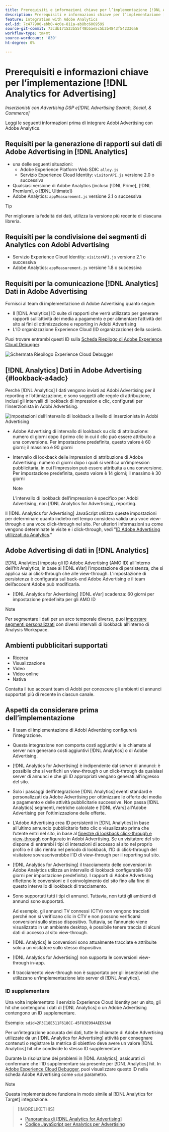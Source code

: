 ```yaml
---
title: Prerequisiti e informazioni chiave per l’implementazione [!DNL Analytics for Advertising]
description: Prerequisiti e informazioni chiave per l’implementazione [!DNL Analytics for Advertising]
feature: Integration with Adobe Analytics
exl-id: 7c477900-ebb0-4c0e-811a-ab8bc6069599
source-git-commit: 73cdb171523b55f48b5ae5c5b2b4843f542336a6
workflow-type: tm+mt
source-wordcount: '839'
ht-degree: 0%

---
```


# Prerequisiti e informazioni chiave per l’implementazione [!DNL Analytics for Advertising]

*Inserzionisti con Advertising DSP e[!DNL Advertising Search, Social, & Commerce]*

Leggi le seguenti informazioni prima di integrare Adobi Advertising con Adobe Analytics.

## Requisiti per la generazione di rapporti sui dati di Adobe Advertising in [!DNL Analytics]

* una delle seguenti situazioni:
   * Adobe Experience Platform Web SDK: `alloy.js`
   * Servizio Experience Cloud Identity: `visitorAPI.js` versione 2.0 o successiva
* Qualsiasi versione di Adobe Analytics (incluso [!DNL Prime], [!DNL Premium], o [!DNL Ultimate])
* Adobe Analytics: `appMeasurement.js` versione 2.1 o successiva

>[!TIP]
>
>Per migliorare la fedeltà dei dati, utilizza la versione più recente di ciascuna libreria.

## Requisiti per la condivisione dei segmenti di Analytics con Adobi Advertising

* Servizio Experience Cloud Identity: `visitorAPI.js` versione 2.1 o successiva
* Adobe Analytics: `appMeasurement.js` versione 1.8 o successiva

## Requisiti per la comunicazione [!DNL Analytics] Dati in Adobe Advertising

Fornisci al team di implementazione di Adobe Advertising quanto segue:

* Il [!DNL Analytics] ID suite di rapporti che verrà utilizzato per generare rapporti sull’attività dei media a pagamento e per alimentare l’attività del sito ai fini di ottimizzazione e reporting in Adobi Advertising
* L’ID organizzazione Experience Cloud (ID organizzazione) della società.

Puoi trovare entrambi questi ID sulla [Scheda Riepilogo di Adobe Experience Cloud Debugger](https://experienceleague.adobe.com/docs/debugger/using-v2/summary.html).

![Schermata Riepilogo Experience Cloud Debugger](/help/integrations/assets/a4adc-debugger-summary.png)

## [!DNL Analytics] Dati in Adobe Advertising {#lookback-a4adc}

Perché [!DNL Analytics] I dati vengono inviati ad Adobi Advertising per il reporting e l’ottimizzazione, e sono soggetti alle regole di attribuzione, inclusi gli intervalli di lookback di impression e clic, configurati per l’inserzionista in Adobi Advertising.

![impostazioni dell’intervallo di lookback a livello di inserzionista in Adobi Advertising](/help/integrations/assets/a4adc-lookbacks.png)

* Adobe Advertising di intervallo di lookback su clic di attribuzione: numero di giorni dopo il primo clic in cui il clic può essere attribuito a una conversione. Per impostazione predefinita, questo valore è 60 giorni; il massimo è 90 giorni
* Intervallo di lookback delle impression di attribuzione di Adobe Advertising: numero di giorni dopo i quali si verifica un’impression pubblicitaria, in cui l’impression può essere attribuita a una conversione. Per impostazione predefinita, questo valore è 14 giorni; il massimo è 30 giorni

  >[!NOTE]
  >
  > L’intervallo di lookback dell’impression è specifico per Adobi Advertising, non [!DNL Analytics for Advertising], reporting.

Il [!DNL Analytics for Advertising] JavaScript utilizza queste impostazioni per determinare quanto indietro nel tempo considera valida una voce view-through o una voce click-through nel sito. Per ulteriori informazioni su come vengono determinate le visite e i click-through, vedi &quot;[ID Adobe Advertising utilizzati da Analytics](ids.md).&quot;

## Adobe Advertising di dati in [!DNL Analytics]

[!DNL Analytics] imposta gli ID Adobe Advertising (AMO ID) all’interno dell’hit Analytics, in base al [!DNL eVar] l’impostazione di persistenza, che si applica sia ai click-through che alle view-through. L’impostazione di persistenza è configurata sul back-end Adobe Advertising e il team dell’account Adobe può modificarla.

* [!DNL Analytics for Advertising] [!DNL eVar] scadenza: 60 giorni per impostazione predefinita per gli AMO ID

>[!NOTE]
>
>Per segmentare i dati per un arco temporale diverso, puoi [impostare segmenti personalizzati](https://experienceleague.adobe.com/docs/analytics/components/segmentation/segmentation-workflow/seg-build.html) con diversi intervalli di lookback all’interno di Analysis Workspace.

## Ambienti pubblicitari supportati

* Ricerca
* Visualizzazione
* Video
* Video online
* Nativa

Contatta il tuo account team di Adobi per conoscere gli ambienti di annunci supportati più di recente in ciascun canale.

## Aspetti da considerare prima dell’implementazione

* Il team di implementazione di Adobi Advertising configurerà l’integrazione.

* Questa integrazione non comporta costi aggiuntivi e le chiamate al server non generano costi aggiuntivi [!DNL Analytics] o di Adobe Advertising.

* [!DNL Analytics for Advertising] è indipendente dal server di annunci: è possibile che si verifichi un view-through o un click-through da qualsiasi server di annunci e che gli ID appropriati vengano generati all’ingresso del sito.

* Solo i passaggi dell’integrazione [!DNL Analytics] eventi standard e personalizzati da Adobe Advertising per ottimizzare le offerte dei media a pagamento e delle attività pubblicitarie successive. Non passa [!DNL Analytics] segmenti, metriche calcolate e [!DNL eVars] all&#39;Adobe Advertising per l&#39;ottimizzazione delle offerte.

* L’Adobe Advertising crea ID persistenti in [!DNL Analytics] in base all’ultimo annuncio pubblicitario fatto clic o visualizzato prima che l’utente entri nel sito, in base al [finestre di lookback click-through e view-through](#lookback-a4adc) configurato in Adobi Advertising. Se un visitatore del sito dispone di entrambi i tipi di interazioni di accesso al sito nel proprio profilo e il clic rientra nel periodo di lookback, l’ID di click-through del visitatore sovrascriverebbe l’ID di view-through per il reporting sul sito.

* [!DNL Analytics for Advertising] il tracciamento delle conversioni in Adobe Analytics utilizza un intervallo di lookback configurabile (60 giorni per impostazione predefinita). I rapporti di Adobe Advertising riflettono le conversioni e il coinvolgimento del sito fino alla fine di questo intervallo di lookback di tracciamento.

* Sono supportati tutti i tipi di annunci. Tuttavia, non tutti gli ambienti di annunci sono supportati.

  Ad esempio, gli annunci TV connessi (CTV) non vengono tracciati perché non si verificano clic in CTV e non possono verificarsi conversioni sullo stesso dispositivo. Tuttavia, se l’annuncio viene visualizzato in un ambiente desktop, è possibile tenere traccia di alcuni dati di accesso al sito view-through.

* [!DNL Analytics] le conversioni sono attualmente tracciate e attribuite solo a un visitatore sullo stesso dispositivo.

* [!DNL Analytics for Advertising] non supporta le conversioni view-through in-app.

* Il tracciamento view-through non è supportato per gli inserzionisti che utilizzano un’implementazione lato server di [!DNL Analytics].

### ID supplementare

Una volta implementato il servizio Experience Cloud Identity per un sito, gli hit che contengono i dati di [!DNL Analytics] o un Adobe Advertising contengono un ID supplementare.

Esempio: `sdid=2F3C18E511F618CC-45F83E994AEE93A0`

Per un’integrazione accurata dei dati, tutte le chiamate di Adobe Advertising utilizzate da un [!DNL Analytics for Advertising] attività per consegnare contenuti o registrare la metrica di obiettivo deve avere un valore [!DNL Analytics] hit che condivide lo stesso ID supplementare.

Durante la risoluzione dei problemi in [!DNL Analytics], assicurati di confermare che l’ID supplementare sia presente per [!DNL Analytics] hit. In [Adobe Experience Cloud Debugger](https://experienceleague.adobe.com/docs/debugger/using-v2/summary.html), puoi visualizzare questo ID nella scheda Adobe Advertising come `sdid` parametro.

>[!NOTE]
>
> Questa implementazione funziona in modo simile al [!DNL Analytics for Target] integrazione.

>[!MORELIKETHIS]
>
>* [Panoramica di [!DNL Analytics for Advertising]](overview.md)
>* [Codice JavaScript per Analytics per Advertising](/help/integrations/analytics/javascript.md)
